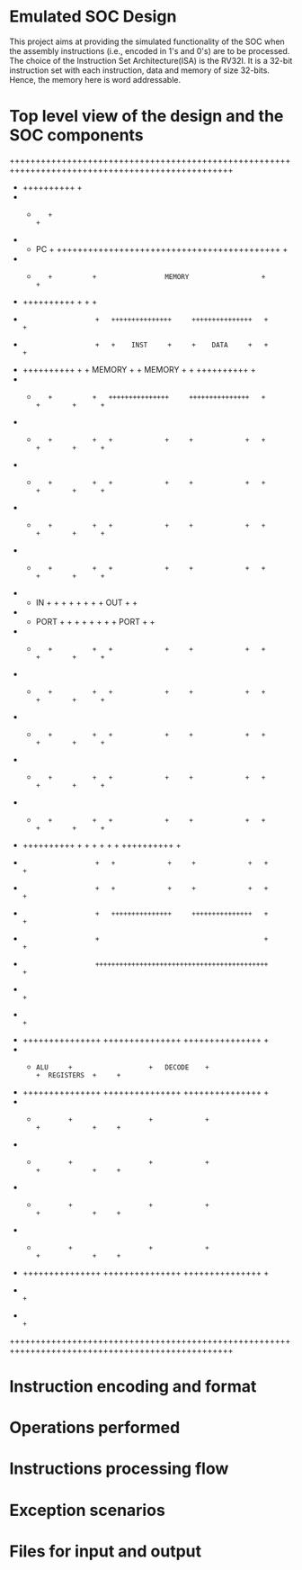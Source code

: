 # Emulated SOC Design

This project aims at providing the simulated functionality of the SOC when the assembly instructions (i.e., encoded in 1's and 0's) are to be processed.
The choice of the Instruction Set Architecture(ISA) is the RV32I. It is a 32-bit instruction set with each instruction, data and memory of size 32-bits.
Hence, the memory here is word addressable.


# Top level view of the design and the SOC components

+++++++++++++++++++++++++++++++++++++++++++++++++++++++++++++++++++++++++++++++++++++++++++++++++
+	++++++++++																					+
+	+		 +																					+
+	+	PC	 +			+++++++++++++++++++++++++++++++++++++++++++								+
+	+		 +			+				  MEMORY			      +								+
+	++++++++++			+										  +								+
+						+	+++++++++++++++		+++++++++++++++	  +								+
+						+	+    INST     +		+    DATA     +	  +								+
+	++++++++++			+	+   MEMORY    +		+   MEMORY    +	  +				++++++++++		+
+	+        +			+	+++++++++++++++     +++++++++++++++   +     		+        +		+
+	+        +			+	+             +		+             +	  +				+		 +		+
+	+        +			+	+             +		+             +	  +				+        +		+
+	+        +			+	+             +		+             +	  +				+        +		+
+	+        +			+	+             +		+             +	  +				+        +		+
+	+   IN   +			+	+             +		+             +	  +				+   OUT  +		+
+	+  PORT  +			+	+             +		+             +	  +				+  PORT  +		+
+	+        +			+	+             +		+             +	  +				+        +		+
+	+        +			+	+             +		+             +	  +				+        +		+
+	+        +			+	+             +		+             +	  +				+        +		+
+	+        +			+	+             +		+             +	  +				+        +		+
+	+        +			+	+             +		+             +	  +				+		 +		+
+	++++++++++			+	+             +		+             +	  +				++++++++++		+
+						+	+             +		+             +	  +								+
+						+	+             +		+             +	  +								+
+						+	+++++++++++++++		+++++++++++++++	  +								+
+						+										  +								+
+						+++++++++++++++++++++++++++++++++++++++++++								+
+																								+
+																								+
+	+++++++++++++++			          +++++++++++++++				        +++++++++++++++		+
+	+     ALU     +			          +   DECODE    +				        +  REGISTERS  +		+
+	+++++++++++++++			          +++++++++++++++	        	        +++++++++++++++		+
+	+             +			          +             +				        +             +		+
+	+             +			          +             +				        +             +		+
+	+             +			          +             +				        +             +		+
+	+             +			          +             +				        +             +		+
+	+++++++++++++++			          +++++++++++++++				        +++++++++++++++		+
+																								+
+																								+
+++++++++++++++++++++++++++++++++++++++++++++++++++++++++++++++++++++++++++++++++++++++++++++++++



# Instruction encoding and format




# Operations performed



# Instructions processing flow




# Exception scenarios




# Files for input and output